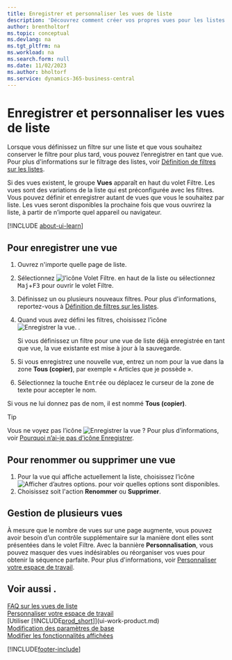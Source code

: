 ```yaml
---
title: Enregistrer et personnaliser les vues de liste
description: 'Découvrez comment créer vos propres vues pour les listes filtrées et la manière d’enregistrer, de renommer et de gérer ces vues.'
author: brentholtorf
ms.topic: conceptual
ms.devlang: na
ms.tgt_pltfrm: na
ms.workload: na
ms.search.form: null
ms.date: 11/02/2023
ms.author: bholtorf
ms.service: dynamics-365-business-central
---
```

# Enregistrer et personnaliser les vues de liste

Lorsque vous définissez un filtre sur une liste et que vous souhaitez conserver le filtre pour plus tard, vous pouvez l’enregistrer en tant que vue. Pour plus d'informations sur le filtrage des listes, voir [Définition de filtres sur les listes](ui-enter-criteria-filters.md#setting-filters-on-lists).

Si des vues existent, le groupe **Vues** apparaît en haut du volet Filtre. Les vues sont des variations de la liste qui est préconfigurée avec les filtres. Vous pouvez définir et enregistrer autant de vues que vous le souhaitez par liste. Les vues seront disponibles la prochaine fois que vous ouvrirez la liste, à partir de n’importe quel appareil ou navigateur.

[!INCLUDE [about-ui-learn](includes/about-ui-learn.md)]

## Pour enregistrer une vue

1. Ouvrez n'importe quelle page de liste.
2. Sélectionnez ![l’icône Volet Filtre.](media/open-filter-pane-icon.png "Icône de volet Filtre") en haut de la liste ou sélectionnez <kbd>Maj</kbd>+<kbd>F3</kbd> pour ouvrir le volet Filtre.
3. Définissez un ou plusieurs nouveaux filtres. Pour plus d'informations, reportez-vous à [Définition de filtres sur les listes](ui-enter-criteria-filters.md#setting-filters-on-lists).
4. Quand vous avez défini les filtres, choisissez l’icône ![Enregistrer la vue.](media/save_view_icon.png "Enregistrer la vue") .

    Si vous définissez un filtre pour une vue de liste déjà enregistrée en tant que vue, la vue existante est mise à jour à la sauvegarde.
5. Si vous enregistrez une nouvelle vue, entrez un nom pour la vue dans la zone **Tous (copier)**, par exemple « Articles que je possède ».
6. Sélectionnez la touche <kbd>Entrée</kbd> ou déplacez le curseur de la zone de texte pour accepter le nom.

Si vous ne lui donnez pas de nom, il est nommé **Tous (copier)**.

> [!TIP]
> Vous ne voyez pas l’icône ![Enregistrer la vue](media/save_view_icon.png "Enregistrer la vue") ? Pour plus d’informations, voir [Pourquoi n’ai-je pas d’icône Enregistrer](/dynamics365/business-central/ui-views-faq#save).

## Pour renommer ou supprimer une vue

1. Pour la vue qui affiche actuellement la liste, choisissez l’icône ![Afficher d’autres options.](media/show-more-options-icon.png "Afficher plus d'options") pour voir quelles options sont disponibles.
2. Choisissez soit l'action **Renommer** ou **Supprimer**.

## Gestion de plusieurs vues

À mesure que le nombre de vues sur une page augmente, vous pouvez avoir besoin d’un contrôle supplémentaire sur la manière dont elles sont présentées dans le volet Filtre. Avec la bannière **Personnalisation**, vous pouvez masquer des vues indésirables ou réorganiser vos vues pour obtenir la séquence parfaite. Pour plus d'informations, voir [Personnaliser votre espace de travail](ui-personalization-user.md).

## Voir aussi .

[FAQ sur les vues de liste](ui-views-faq.yml)  
[Personnaliser votre espace de travail](ui-personalization-user.md)    
[Utiliser [!INCLUDE[prod_short](includes/prod_short.md)]](ui-work-product.md)    
[Modification des paramètres de base](ui-change-basic-settings.md)  
[Modifier les fonctionnalités affichées](ui-experiences.md)  


[!INCLUDE[footer-include](includes/footer-banner.md)]
